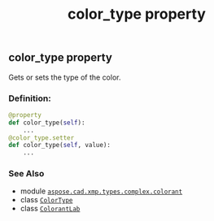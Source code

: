 ﻿---
title: color_type property
second_title: Aspose.CAD for Python via .NET API References
description: 
type: docs
weight: 120
url: /aspose.cad.xmp.types.complex.colorant/colorantlab/color_type/
is_root: false
---

## color_type property


Gets or sets the type of the color.
### Definition:
```python
@property
def color_type(self):
    ...
@color_type.setter
def color_type(self, value):
    ...
```

### See Also
* module [`aspose.cad.xmp.types.complex.colorant`](../../)
* class [`ColorType`](/cad/python-net/aspose.cad.xmp.types.complex.colorant/colortype)
* class [`ColorantLab`](/cad/python-net/aspose.cad.xmp.types.complex.colorant/colorantlab)

